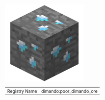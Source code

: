 ![Poor Dimando Ore](attachments/poor_dimando_ore.png)

<table>
	<tr>
		<td>Registry Name</td>
		<td>dimando:poor_dimando_ore</td>
	</tr>
</table>
